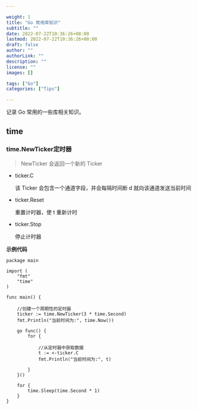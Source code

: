 ```yaml
---

weight: 1
title: "Go 常用库知识"
subtitle: ""
date: 2022-07-22T10:36:26+08:00
lastmod: 2022-07-22T10:36:26+08:00
draft: false
author: ""
authorLink: ""
description: ""
license: ""
images: []

tags: ["Go"]
categories: ["Tips"]

---
```


记录 Go 常用的一些库相关知识。 

<!--more-->



## time



### time.NewTicker定时器

> NewTicker 会返回一个新的 Ticker

- ticker.C 

  该 Ticker 会包含一个通道字段，并会每隔时间断 d 就向该通道发送当前时间

- ticker.Reset

  重置计时器，使 t 重新计时

- ticker.Stop

  停止计时器



**示例代码**

```shell
package main

import (
    "fmt"
    "time"
)

func main() {

    //创建一个周期性的定时器
    ticker := time.NewTicker(3 * time.Second)
    fmt.Println("当前时间为:", time.Now())

    go func() {
        for {

            //从定时器中获取数据
            t := <-ticker.C
            fmt.Println("当前时间为:", t)

        }
    }()

    for {
        time.Sleep(time.Second * 1)
    }
}
```

